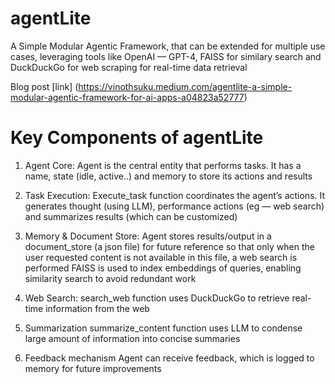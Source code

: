 # agentLite
A Simple Modular Agentic Framework, that can be extended for multiple use cases, leveraging tools like OpenAI — GPT-4, FAISS for similary search and DuckDuckGo for web scraping for real-time data retrieval

Blog post [link] (https://vinothsuku.medium.com/agentlite-a-simple-modular-agentic-framework-for-ai-apps-a04823a52777)

# Key Components of agentLite
1. Agent Core:
  Agent is the central entity that performs tasks. It has a name, state (idle, active..) and memory to store its actions and results

2. Task Execution:
  Execute_task function coordinates the agent’s actions. It generates thought (using LLM), performance actions (eg — web search) and summarizes results (which can be customized)

3. Memory & Document Store:
  Agent stores results/output in a document_store (a json file) for future reference so that only when the user requested content is not available in this file, a web search is performed
FAISS is used to index embeddings of queries, enabling similarity search to avoid redundant work

4. Web Search:
  search_web function uses DuckDuckGo to retrieve real-time information from the web

5. Summarization
  summarize_content function uses LLM to condense large amount of information into concise summaries

6. Feedback mechanism
  Agent can receive feedback, which is logged to memory for future improvements
